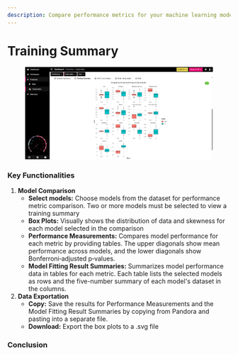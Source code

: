 ```yaml
---
description: Compare performance metrics for your machine learning models.
---
```


# Training Summary

<figure><img src="../../../.gitbook/assets/Exploration_Training Summary.png" alt=""><figcaption></figcaption></figure>

### Key Functionalities

1. **Model Comparison**
   * **Select models:** Choose models from the dataset for performance metric comparison. Two or more models must be selected to view a training summary
   * **Box Plots:** Visually shows the distribution of data and skewness for each model selected in the comparison
   * **Performance Measurements:** Compares model performance for each metric by providing tables. The upper diagonals show mean performance across models, and the lower diagonals show Bonferroni‐adjusted p‐values.
   * **Model Fitting Result Summaries:** Summarizes model performance data in tables for each metric. Each table lists the selected models as rows and the five-number summary of each model's dataset in the columns.
2. **Data Exportation**
   * **Copy:** Save the results for Performance Measurements and the Model Fitting Result Summaries by copying from Pandora and pasting into a separate file.
   * **Download:** Export the box plots to a .svg file&#x20;

### Conclusion

